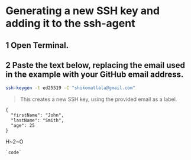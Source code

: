 # Generating a new SSH key and adding it to the ssh-agent


## 1 Open Terminal.

## 2 Paste the text below, replacing the email used in the example with your GitHub email address.
```sh
ssh-keygen -t ed25519 -C "shikomatlala@gmail.com"
```
> This creates a new SSH key, using the provided email as a label.

```
{
  "firstName": "John",
  "lastName": "Smith",
  "age": 25
}
```
H~2~O


	`code`
